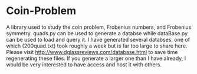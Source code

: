 # Coin-Problem
A library used to study the coin problem, Frobenius numbers, and Frobenius symmetry.
quads.py can be used to generate a databse while dataBase.py can be used to load and query it.
I have generated several databses, one of which (200quad.txt) took roughly a week but is far too large to share here.
Please visit http://www.dglassreviews.com/database.html to save time regenerating these files. 
If you generate a larger one than I have already, I would be very interested to have access and host it with others. 
